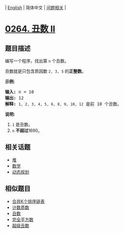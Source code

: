 
| [English](README_EN.md) | 简体中文 | [问题相关](QUESTION.md) |
# [0264. 丑数 II](https://leetcode-cn.com/problems/ugly-number-ii/)
## 题目描述
<p>编写一个程序，找出第 <code>n</code> 个丑数。</p>

<p>丑数就是只包含质因数&nbsp;<code>2, 3, 5</code> 的<strong>正整数</strong>。</p>

<p><strong>示例:</strong></p>

<pre><strong>输入:</strong> n = 10
<strong>输出:</strong> 12
<strong>解释: </strong><code>1, 2, 3, 4, 5, 6, 8, 9, 10, 12</code> 是前 10 个丑数。</pre>

<p><strong>说明:&nbsp;</strong>&nbsp;</p>

<ol>
	<li><code>1</code>&nbsp;是丑数。</li>
	<li><code>n</code>&nbsp;<strong>不超过</strong>1690。</li>
</ol>

## 相关话题
- [堆](https://leetcode-cn.com/tag/heap)
- [数学](https://leetcode-cn.com/tag/math)
- [动态规划](https://leetcode-cn.com/tag/dynamic-programming)
## 相似题目
- [合并K个排序链表](../0023/README.md)
- [计数质数](../0204/README.md)
- [丑数](../0263/README.md)
- [完全平方数](../0279/README.md)
- [超级丑数](../0313/README.md)
